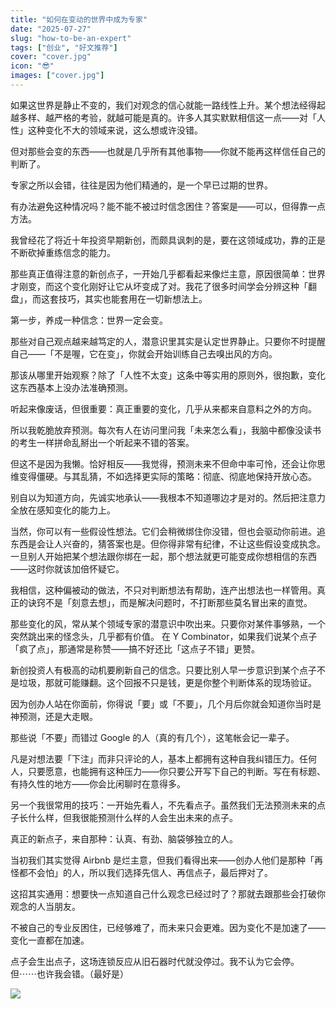 ```yaml
---
title: "如何在变动的世界中成为专家"
date: "2025-07-27"
slug: "how-to-be-an-expert"
tags: ["创业", "好文推荐"]
cover: "cover.jpg"
icon: "😎"
images: ["cover.jpg"]
---
```

如果这世界是静止不变的，我们对观念的信心就能一路线性上升。某个想法经得起越多样、越严格的考验，就越可能是真的。许多人其实默默相信这一点——对「人性」这种变化不大的领域来说，这么想或许没错。



但对那些会变的东西——也就是几乎所有其他事物——你就不能再这样信任自己的判断了。



专家之所以会错，往往是因为他们精通的，是一个早已过期的世界。



有办法避免这种情况吗？能不能不被过时信念困住？答案是——可以，但得靠一点方法。



我曾经花了将近十年投资早期新创，而颇具讽刺的是，要在这领域成功，靠的正是不断砍掉重练信念的能力。



那些真正值得注意的新创点子，一开始几乎都看起来像烂主意，原因很简单：世界才刚变，而这个变化刚好让它从坏变成了对。我花了很多时间学会分辨这种「翻盘」，而这套技巧，其实也能套用在一切新想法上。



第一步，养成一种信念：世界一定会变。



那些对自己观点越来越笃定的人，潜意识里其实是认定世界静止。只要你不时提醒自己——「不是喔，它在变」，你就会开始训练自己去嗅出风的方向。



那该从哪里开始观察？除了「人性不太变」这条中等实用的原则外，很抱歉，变化这东西基本上没办法准确预测。



听起来像废话，但很重要：真正重要的变化，几乎从来都来自意料之外的方向。



所以我乾脆放弃预测。每次有人在访问里问我「未来怎么看」，我脑中都像没读书的考生一样拼命乱掰出一个听起来不错的答案。



但这不是因为我懒。恰好相反——我觉得，预测未来不但命中率可怜，还会让你思维变得僵硬。与其乱猜，不如选择更实际的策略：彻底、彻底地保持开放心态。



别自以为知道方向，先诚实地承认——我根本不知道哪边才是对的。然后把注意力全放在感知变化的能力上。



当然，你可以有一些假设性想法。它们会稍微绑住你没错，但也会驱动你前进。追东西是会让人兴奋的，猜答案也是。但你得非常有纪律，不让这些假设变成执念。
一旦别人开始把某个想法跟你绑在一起，那个想法就更可能变成你想相信的东西——这时你就该加倍怀疑它。



我相信，这种偏被动的做法，不只对判断想法有帮助，连产出想法也一样管用。真正的诀窍不是「刻意去想」，而是解决问题时，不打断那些莫名冒出来的直觉。



那些变化的风，常从某个领域专家的潜意识中吹出来。只要你对某件事够熟，一个突然跳出来的怪念头，几乎都有价值。
在 Y Combinator，如果我们说某个点子「疯了点」，那通常是称赞——搞不好还比「这点子不错」更赞。



新创投资人有极高的动机要刷新自己的信念。只要比别人早一步意识到某个点子不是垃圾，那就可能赚翻。这个回报不只是钱，更是你整个判断体系的现场验证。



因为创办人站在你面前，你得说「要」或「不要」，几个月后你就会知道你当时是神预测，还是大走眼。



那些说「不要」而错过 Google 的人（真的有几个），这笔帐会记一辈子。



凡是对想法要「下注」而非只评论的人，基本上都拥有这种自我纠错压力。任何人，只要愿意，也能拥有这种压力——你只要公开写下自己的判断。写在有标题、有持久性的地方——你会比闲聊时在意得多。



另一个我很常用的技巧：一开始先看人，不先看点子。虽然我们无法预测未来的点子长什么样，但我很能预测什么样的人会生出未来的点子。



真正的新点子，来自那种：认真、有劲、脑袋够独立的人。



当初我们其实觉得 Airbnb 是烂主意，但我们看得出来——创办人他们是那种「再怪都不会怕」的人，所以我们选择先信人、再信点子，最后押对了。



这招其实通用：想要快一点知道自己什么观念已经过时了？那就去跟那些会打破你观念的人当朋友。



不被自己的专业反困住，已经够难了，而未来只会更难。因为变化不是加速了——变化一直都在加速。



点子会生出点子，这场连锁反应从旧石器时代就没停过。我不认为它会停。
但⋯⋯也许我会错。（最好是）




![](https://prod-files-secure.s3.us-west-2.amazonaws.com/112d0858-5090-4d34-a606-b75eb8d65fd2/46476355-9cf3-4e99-9b7a-3531bc426380/1000202064.png?X-Amz-Algorithm=AWS4-HMAC-SHA256&X-Amz-Content-Sha256=UNSIGNED-PAYLOAD&X-Amz-Credential=ASIAZI2LB4667N2A7GH5%2F20250930%2Fus-west-2%2Fs3%2Faws4_request&X-Amz-Date=20250930T041544Z&X-Amz-Expires=3600&X-Amz-Security-Token=IQoJb3JpZ2luX2VjEFwaCXVzLXdlc3QtMiJGMEQCIBFzy%2Bi77s3A%2B%2FyYDOJVedHuL2miVrvEtoKyHoV2G%2FEKAiA7cqOfPVsJezOxIhh8VcS5w6owq4aNUOlVbIX8Ey4pxyqIBAjl%2F%2F%2F%2F%2F%2F%2F%2F%2F%2F8BEAAaDDYzNzQyMzE4MzgwNSIM%2B%2BBKqEPp0Tv3vMvSKtwD3brvE4Rec%2BpwCaU2jsbJtCVaYJRs4NHYpWY2gfCeaoo4BDWGOESRKbrjpuru%2BEmQsahYFqXVx1qnyXCwPt9k%2BiGUZlHof2UiVzkNlJFxhASyCf%2BCXvfmg8CFBbBoCfZ415Gj%2BNnuEGIhlEgqmEVmMwYpAwgdb1sJzXn9qMaRox6R1n6lOZCPF7e9BQrH2K3yvC5BBWrTrbyw%2BAtqpSRPXhaDTJC5BJRxqwIITWdB1wTgCDoxrZmhdt%2Fs5gWstO7vbx%2B57LvV9elslTFgI2u%2BG36FtHgr3nPk6RuGsMVGmp7COKBMFBe7DoubwHg6e7tgrMWuG6pr28kS3pqDlYLoZS1ki3nP9s%2BDVe005T5B7H7eqvGD940Y9kNIwY1ILgnI%2BIXjBm%2BUyojv2MBg1wEvYxvg4MB%2Fka7BfpxmUtZ6YXwHZcFs8pWFIOiPXi4LMSNEghINHfVQK2tDhysIJ1lffYvKSsLDU7BEiEinE52ceD53fsHUg2rqPomJeppTVlb%2BXJNcm%2BfdPCe%2BxL99nn7oWHYQxe9EetaVCFwrh44yAwbyRfrO%2F%2Bv0%2FLrGMqlKVMNUduJ65Y5nhaPzMRysO3AyZE%2FI1zuKNeeNOQ8uILrUzVBg7W19OcfbrbTNR7owxqjtxgY6pgFN7aQTnn4F9cIpJYdwkLg73APCrmNVvNnnt3kfPcRmVADtSmSV0uJEpTAQfr8xmXwCnMntVW4i9faWCE1Sha0%2BUiUQSuiMWR%2BlNpJkbErlFRvMVnqyUzcTa87vnD%2BPy0LhJVgzVS9c454Ao6mIouK2GQUQesuYb66ajjb8U0UH%2BzeP2guQOZ3iRZKHatBWgmgcqdx%2BjA%2FYyQsZXIr%2FS5wxoQFHMZur&X-Amz-Signature=d2603e60f4e6c8ca47baf5bbef5de239ad59e52bdbca8575eca6e3850b03f75c&X-Amz-SignedHeaders=host&x-amz-checksum-mode=ENABLED&x-id=GetObject)

